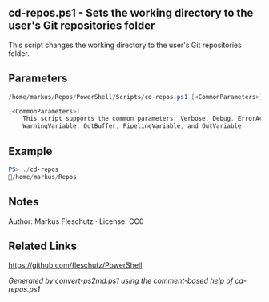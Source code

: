 ## cd-repos.ps1 - Sets the working directory to the user's Git repositories folder

This script changes the working directory to the user's Git repositories folder.

## Parameters
```powershell
/home/markus/Repos/PowerShell/Scripts/cd-repos.ps1 [<CommonParameters>]

[<CommonParameters>]
    This script supports the common parameters: Verbose, Debug, ErrorAction, ErrorVariable, WarningAction, 
    WarningVariable, OutBuffer, PipelineVariable, and OutVariable.
```

## Example
```powershell
PS> ./cd-repos
📂/home/markus/Repos

```

## Notes
Author: Markus Fleschutz · License: CC0

## Related Links
https://github.com/fleschutz/PowerShell

*Generated by convert-ps2md.ps1 using the comment-based help of cd-repos.ps1*
